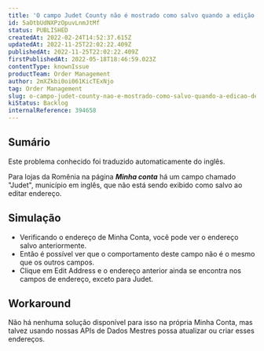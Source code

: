 ```yaml
---
title: 'O campo Judet County não é mostrado como salvo quando a edição de endereço na Romênia minha conta.'
id: 5aOtbUdNXPzOpuvLnmJtMf
status: PUBLISHED
createdAt: 2022-02-24T14:52:37.615Z
updatedAt: 2022-11-25T22:02:22.409Z
publishedAt: 2022-11-25T22:02:22.409Z
firstPublishedAt: 2022-05-18T18:46:59.023Z
contentType: knownIssue
productTeam: Order Management
author: 2mXZkbi0oi061KicTExNjo
tag: Order Management
slug: o-campo-judet-county-nao-e-mostrado-como-salvo-quando-a-edicao-de-endereco-na-romenia-minha-conta
kiStatus: Backlog
internalReference: 394658
---
```


## Sumário

<div class="alert alert-info">
  <p>Este problema conhecido foi traduzido automaticamente do inglês.</p>
</div>


Para lojas da Romênia na página _**Minha conta**_ há um campo chamado "Judet", município em inglês, que não está sendo exibido como salvo ao editar endereço.



## Simulação



- Verificando o endereço de Minha Conta, você pode ver o endereço salvo anteriormente.
- Então é possível ver que o comportamento deste campo não é o mesmo que os outros campos.
- Clique em Edit Address e o endereço anterior ainda se encontra nos campos de endereço, exceto para Judet.



## Workaround


Não há nenhuma solução disponível para isso na própria Minha Conta, mas talvez usando nossas APIs de Dados Mestres possa atualizar ou criar esses endereços.

